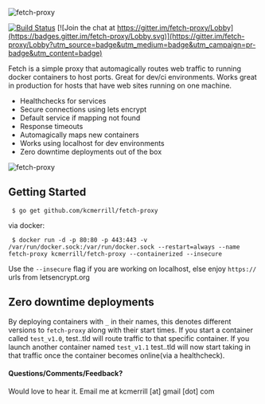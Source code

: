 ![fetch-proxy](https://raw.githubusercontent.com/kcmerrill/fetch-proxy/master/assets/fetch.png "fetch-proxy")

[![Build Status](https://travis-ci.org/kcmerrill/fetch-proxy.svg?branch=master)](https://travis-ci.org/kcmerrill/fetch-proxy) [![Join the chat at https://gitter.im/fetch-proxy/Lobby](https://badges.gitter.im/fetch-proxy/Lobby.svg)](https://gitter.im/fetch-proxy/Lobby?utm_source=badge&utm_medium=badge&utm_campaign=pr-badge&utm_content=badge)

Fetch is a simple proxy that automagically routes web traffic to running docker containers to host ports. Great for dev/ci environments. Works great in production for hosts that have web sites running on one machine.

 * Healthchecks for services
 * Secure connections using lets encrypt
 * Default service if mapping not found
 * Response timeouts
 * Automagically maps new containers
 * Works using localhost for dev environments
 * Zero downtime deployments out of the box

![fetch-proxy](https://raw.githubusercontent.com/kcmerrill/fetch-proxy/master/assets/fetch-proxy.gif "fetch-proxy gif")

## Getting Started
` $ go get github.com/kcmerrill/fetch-proxy`

via docker:

` $ docker run -d -p 80:80 -p 443:443 -v /var/run/docker.sock:/var/run/docker.sock --restart=always --name fetch-proxy kcmerrill/fetch-proxy --containerized --insecure`

Use the `--insecure` flag if you are working on localhost, else enjoy `https://` urls from letsencrypt.org

## Zero downtime deployments
By deploying containers with `_` in their names, this denotes different versions to `fetch-proxy` along with their start times. If you start a container called `test_v1.0`, test.<yourdomainname>.tld will route traffic to that specific container. If you launch another container named `test_v1.1` test.<yourdomianname>.tld will now start taking in that traffic once the container becomes online(via a healthcheck).

#### Questions/Comments/Feedback?
Would love to hear it. Email me at kcmerrill [at] gmail [dot] com
